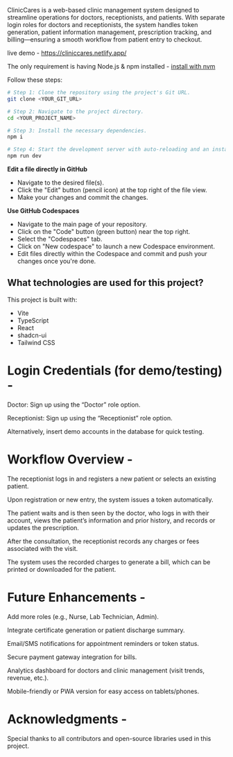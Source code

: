 ClinicCares is a web-based clinic management system designed to streamline operations for doctors, receptionists, and patients. With separate login roles for doctors and receptionists, the system handles token generation, patient information management, prescription tracking, and billing—ensuring a smooth workflow from patient entry to checkout.

live demo -  https://cliniccares.netlify.app/


The only requirement is having Node.js & npm installed - [install with nvm](https://github.com/nvm-sh/nvm#installing-and-updating)

Follow these steps:

```sh
# Step 1: Clone the repository using the project's Git URL.
git clone <YOUR_GIT_URL>

# Step 2: Navigate to the project directory.
cd <YOUR_PROJECT_NAME>

# Step 3: Install the necessary dependencies.
npm i

# Step 4: Start the development server with auto-reloading and an instant preview.
npm run dev
```

**Edit a file directly in GitHub**

- Navigate to the desired file(s).
- Click the "Edit" button (pencil icon) at the top right of the file view.
- Make your changes and commit the changes.

**Use GitHub Codespaces**

- Navigate to the main page of your repository.
- Click on the "Code" button (green button) near the top right.
- Select the "Codespaces" tab.
- Click on "New codespace" to launch a new Codespace environment.
- Edit files directly within the Codespace and commit and push your changes once you're done.

## What technologies are used for this project?

This project is built with:

- Vite
- TypeScript
- React
- shadcn-ui
- Tailwind CSS

# Login Credentials (for demo/testing) -

Doctor: Sign up using the “Doctor” role option.

Receptionist: Sign up using the “Receptionist” role option.

Alternatively, insert demo accounts in the database for quick testing.

# Workflow Overview -

The receptionist logs in and registers a new patient or selects an existing patient.

Upon registration or new entry, the system issues a token automatically.

The patient waits and is then seen by the doctor, who logs in with their account, views the patient’s information and prior history, and records or updates the prescription.

After the consultation, the receptionist records any charges or fees associated with the visit.

The system uses the recorded charges to generate a bill, which can be printed or downloaded for the patient.

# Future Enhancements -

Add more roles (e.g., Nurse, Lab Technician, Admin).

Integrate certificate generation or patient discharge summary.

Email/SMS notifications for appointment reminders or token status.

Secure payment gateway integration for bills.

Analytics dashboard for doctors and clinic management (visit trends, revenue, etc.).

Mobile-friendly or PWA version for easy access on tablets/phones.

# Acknowledgments -

Special thanks to all contributors and open-source libraries used in this project.

 
